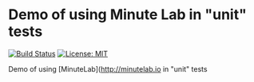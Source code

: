 # Demo of using Minute Lab in "unit" tests

[![Build Status](https://travis-ci.org/minutelab/demo-go.svg?branch=master)](https://travis-ci.org/minutelab/demo-go)
[![License: MIT](https://img.shields.io/badge/License-MIT-yellow.svg)](https://opensource.org/licenses/MIT)

Demo of using [MinuteLab](http://minutelab.io in "unit" tests
